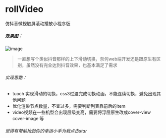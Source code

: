# rollVideo
仿抖音微视触屏滚动播放小程序版

##### 效果图：

![image](https://blog-1259100054.cos.ap-guangzhou.myqcloud.com/images/githubVideoDemo.gif)


> 一直想写个类似抖音那样的上下滑动切换，奈何web端开发还是跟原生有区别，虽然没有完全达到抖音效果，也基本满足了需求


###### 实现思路：
- tuoch 实现滑动的切换，css3过渡完成切换动画，不能连续切换，避免出现其他问题
- 优化渲染节点数量，不宜过多，需要判断列表靠前后的item
- video视频在一些机型会出现层级变高，需要将浮层原生改成cover-view  cover-image 等

###### 觉得有帮助抬起你的幸运小手为我点击star

